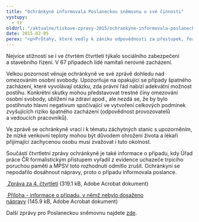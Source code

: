 ```yaml
---
title: "Ochránkyně informovala Poslaneckou sněmovnu o své činnosti"
vystupy:
  - tz
oldUrl: "/aktualne/tiskove-zpravy-2015/ochrankyne-informovala-poslaneckou-snemovnu-o-sve-cinnosti/"
date: 2015-02-05
perex: "<p>Průtahy, které vedly k zániku odpovědnosti za přestupek, formalistní nepřiznání doplatku na bydlení, odvolání z vedoucí funkce z důvodu mateřství. Tyto a další případy zahrnula ochránkyně do zprávy o činnosti ve 4. čtvrtletí, kterou v těchto dnech zaslala Poslanecké sněmovně.</p>"
---
```


<!-- imported from the old website -->

<p>Nejvíce stížností se i ve čtvrtém čtvrtletí týkalo sociálního zabezpečení a stavebního řízení. V 67 případech lidé namítali nerovné zacházení.</p><p>Velkou pozornost věnuje ochránkyně ve své zprávě dohledu nad omezováním osobní svobody. Upozorňuje na opakující se případy špatného zacházení, které vyvolávají otázku, zda právní řád nabízí adekvátní možnost postihu. Konkrétní skutky mohou představovat trestné činy omezování osobní svobody, ublížení na zdraví apod., ale nezdá se, že by bylo postihnuto hlavní negativum spočívající ve vytvoření celkových podmínek zvyšujících riziko špatného zacházení (odpovědnost provozovatelů a vedoucích pracovníků).</p><p>Ve zprávě se ochránkyně vrací i k tématu záchytných stanic s upozorněním, že nízké venkovní teploty mohou být důvodem ohrožení života a lékaři přijímající zachycenou osobu musí zvažovat i tuto okolnost.</p><p>Součástí čtvrtletní zprávy ochránkyně je také informace o případu, kdy Úřad práce ČR formalistickým přístupem vyřadil z evidence uchazeče trpícího poruchou paměti a MPSV toto rozhodnutí odmítlo zrušit. Ochránkyni se nepodařilo dosáhnout nápravy, proto o případu informovala poslance.</p><p><a title="Otevření do nového okna" href="/uploads-importzpravy_pro_poslaneckou_snemovnu/Ctvrtletky/2014-04-Q-web.pdf" target="_blank"><img alt="" src="https://test.ochrance.cz/typo3/ext/od_linkdesc/icons/pdf.gif" class="od_linkdesc_icon" /> Zpráva za 4. čtvrtletí</a> (319.1 kB, Adobe Acrobat dokument)</p><p><a title="Otevření do nového okna" href="/uploads-importzpravy_pro_poslaneckou_snemovnu/Ctvrtletky/2014-04-Q-sankce-web.pdf" target="_blank"><img alt="" src="https://test.ochrance.cz/typo3/ext/od_linkdesc/icons/pdf.gif" class="od_linkdesc_icon" /> Příloha - informace o případu, v němž nebylo dosaženo nápravy</a> (145.9 kB, Adobe Acrobat dokument)</p><p>Další zprávy pro Poslaneckou sněmovnu najdete <a href="https://test.ochrance.cz/zpravy-o-cinnosti/zpravy-pro-poslaneckou-snemovnu/">zde</a>.</p>

